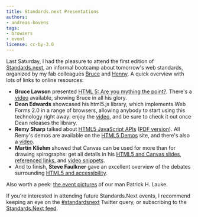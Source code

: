 ```yaml
---
title: Standards.next Presentations
authors:
- andreas-bovens
tags:
- browsers
- event
license: cc-by-3.0
---
```


<p>Last Saturday, I had the pleasure to attend the first edition of <a href="http://standards-next.org/">Standards.next</a>, an informal bootcamp about tomorrow&#39;s web standards, organized by my fab colleagues <a href="http://www.brucelawson.co.uk/">Bruce</a> and <a href="http://www.iheni.com/">Henny</a>. A quick overview with lots of links to online resources:</p>

<ul>
<li><strong>Bruce Lawson</strong> presented <a href="http://people.opera.com/brucel/talks/2009/standardsnext/standards-next.ods">HTML 5: Are you mything the point?</a>. There&#39;s a <a href="http://blip.tv/file/2299151">video</a> available, showing Bruce in all his glory.</li>
<li><strong>Dean Edwards</strong> showcased his html5.js library, which implements Web Forms 2.0 in a range of browsers, allowing anybody to start using this technology right away: enjoy the <a href="http://blip.tv/file/2299313">video</a>, and be sure to check it out once Dean releases the library.</li>
<li><strong>Remy Sharp</strong> talked about <a href="http://www.slideshare.net/remy.sharp/html5-js-apis">HTML5 JavaScript APIs</a> (<a href="http://remysharp.com/downloads/standards-next.pdf">PDF version</a>). All Remy&#39;s demos are available on the <a href="http://html5demos.com/">HTML5 Demos</a> site, and there&#39;s also a <a href="http://blip.tv/file/2297936">video</a>.</li>
<li><strong>Martin Kliehm</strong> showed that Canvas can be used for more than for drawing spirographs: get all details in his <a href="http://www.slideshare.net/kliehm/standardsnext-canvas-1651377">HTML5 and Canvas slides</a>,  <a href="http://delicious.com/kliehm/standardsnext">referenced links</a>, and <a href="http://www.flickr.com/photos/martin-kliehm/sets/72157620689437384/">video snippets</a>.</li>
<li>And to finish, <strong>Steve Faulkner</strong> gave an excellent overview of the debates surrounding <a href="http://www.slideshare.net/stevefaulkner/html-5-accessibility">HTML5 and accessibility</a>.</li>
</ul>

<p>Also worth a peek: <a href="http://www.flickr.com/photos/redux/sets/72157620745002520/">the event pictures</a> of our man Patrick H. Lauke.</p>

<p>If you&#39;re interested in attending future Standards.Next events, I recommend keeping an eye on the <a href="http://search.twitter.com/search?q=%23standardsnext">#standardsnext</a> Twitter query, or subscribing to the <a href="http://standards-next.org/feed/">Standards.Next feed</a>.</p>
